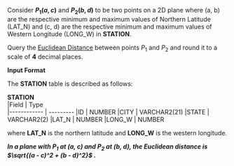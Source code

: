 Consider __$`P_1 (a, c)`$__ and __$`P_2 (b, d)`$__ to be two points on a 2D plane where (a, b) are the respective minimum and maximum values of Northern Latitude (LAT_N) and (c, d) are the respective minimum and maximum values of Western Longitude (LONG_W) in  __STATION__.

Query the [Euclidean Distance](https://en.wikipedia.org/wiki/Euclidean_distance) between points $`P_1`$ and $`P_2`$ and round it to a scale of **4** decimal places.

__Input Format__

The __STATION__ table is described as follows:

  __STATION__     
|Field        | Type                     
|------------ | ---------
|ID           | NUMBER
|CITY         | VARCHAR2(21)
|STATE        | VARCHAR2(2)
|LAT_N        | NUMBER
|LONG_W       | NUMBER

where __LAT_N__ is the northern latitude and __LONG_W__ is the western longitude. 

**_In a plane with $`P_1`$ at (a, c) and $`P_2`$ at (b, d), the Euclidean distance is $`\sqrt{(a - c)^2 + (b - d)^2}`$ ._**
